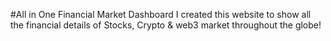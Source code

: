 #All in One Financial Market Dashboard
I created this website to show all the financial details of Stocks, Crypto & web3 market throughout the globe!
